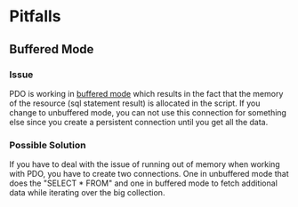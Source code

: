 # Pitfalls

## Buffered Mode

### Issue

PDO is working in [buffered mode](https://secure.php.net/manual/en/mysqlinfo.concepts.buffering.php) which results in the fact that the memory of the resource (sql statement result) is allocated in the script.
If you change to unbuffered mode, you can not use this connection for something else since you create a persistent connection until you get all the data.

### Possible Solution

If you have to deal with the issue of running out of memory when working with PDO, you have to create two connections.
One in unbuffered mode that does the "SELECT * FROM" and one in buffered mode to fetch additional data while iterating over the big collection.

